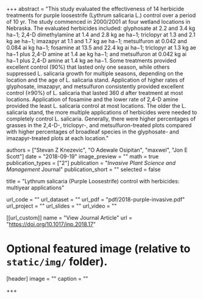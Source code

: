 +++
abstract = "This study evaluated the effectiveness of 14 herbicide treatments for purple loosestrife (Lythrum salicaria L.) control over a period of 10 yr. The study commenced in 2000/2001 at four wetland locations in Nebraska. The evaluated herbicides included: glyphosate at 2.2 and 3.4 kg ha−1; 2,4-D dimethylamine at 1.4 and 2.8 kg ae ha−1; triclopyr at 1.3 and 2.1 kg ae ha−1; imazapyr at 1.1 and 1.7 kg ae ha−1; metsulfuron at 0.042 and 0.084 ai kg ha−1; fosamine at 13.5 and 22.4 kg ai ha−1; triclopyr at 1.3 kg ae ha−1 plus 2,4-D amine at 1.4 ae kg ha−1; and metsulfuron at 0.042 kg ai ha−1 plus 2,4-D amine at 1.4 kg ae ha−1. Some treatments provided excellent control (90%) that lasted only one season, while others suppressed L. salicaria growth for multiple seasons, depending on the location and the age of L. salicaria stand. Application of higher rates of glyphosate, imazapyr, and metsulfuron consistently provided excellent control (≥90%) of L. salicaria that lasted 360 d after treatment at most locations. Application of fosamine and the lower rate of 2,4-D amine provided the least L. salicaria control at most locations. The older the L. salicaria stand, the more multiple applications of herbicides were needed to completely control L. salicaria. Generally, there were higher percentages of grasses in the 2,4-D-, triclopyr-, and metsulfuron-treated plots compared with higher percentages of broadleaf species in the glyphosate- and imazapyr-treated plots at each location."

authors = ["Stevan Z Knezevic", "O Adewale Osipitan", "maxwel", "Jon E Scott"]
date = "2018-09-19"
image_preview = ""
math = true
publication_types = ["2"]
publication = "*Invasive Plant Science and Management* Journal"
publication_short = ""
selected = false 

title = "Lythrum salicaria (Purple Loosestrife) control with herbicides: multiyear applications"

url_code = ""
url_dataset = ""
url_pdf = "pdf/2018-purple-invasive.pdf"
url_project = ""
url_slides = ""
url_video = ""

[[url_custom]]
name = "View Journal Article"
url = "https://doi.org/10.1017/inp.2018.17"

# Optional featured image (relative to `static/img/` folder).
[header]
image = ""
caption = ""

+++
